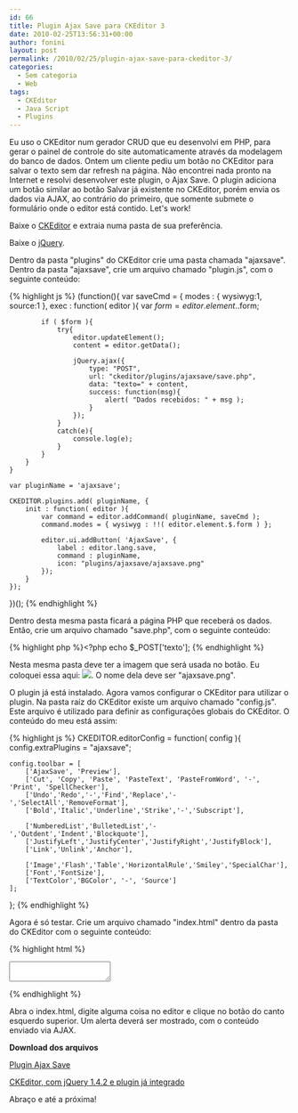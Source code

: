```yaml
---
id: 66
title: Plugin Ajax Save para CKEditor 3
date: 2010-02-25T13:56:31+00:00
author: fonini
layout: post
permalink: /2010/02/25/plugin-ajax-save-para-ckeditor-3/
categories:
  - Sem categoria
  - Web
tags:
  - CKEditor
  - Java Script
  - Plugins
---
```

Eu uso o CKEditor num gerador CRUD que eu desenvolvi em PHP, para gerar o painel de controle do site automaticamente através da modelagem do banco de dados. Ontem um cliente pediu um botão no CKEditor para salvar o texto sem dar refresh na página. Não encontrei nada pronto na Internet e resolvi desenvolver este plugin, o Ajax Save. O plugin adiciona um botão similar ao botão Salvar já existente no CKEditor, porém envia os dados via AJAX, ao contrário do primeiro, que somente submete o formulário onde o editor está contido. Let's work!

Baixe o <a href="http://ckeditor.com/download" rel="externo">CKEditor</a> e extraia numa pasta de sua preferência.
  
Baixe o <a href="http://jquery.com" rel="externo">jQuery</a>.

Dentro da pasta "plugins" do CKEditor crie uma pasta chamada "ajaxsave". Dentro da pasta "ajaxsave", crie um arquivo chamado "plugin.js", com o seguinte conteúdo: 

{% highlight js %}
(function(){
	var saveCmd = {
		modes : { wysiwyg:1, source:1 },
		exec : function( editor ){
			var $form = editor.element.$.form;

			if ( $form ){
				try{
					editor.updateElement();
					content = editor.getData();

					jQuery.ajax({
						type: "POST",
						url: "ckeditor/plugins/ajaxsave/save.php",
						data: "texto=" + content,
						success: function(msg){
							alert( "Dados recebidos: " + msg );
						}
					});
				}
				catch(e){
					console.log(e);
				}
			}
		}
	}

	var pluginName = 'ajaxsave';

	CKEDITOR.plugins.add( pluginName, {
		init : function( editor ){
			var command = editor.addCommand( pluginName, saveCmd );
			command.modes = { wysiwyg : !!( editor.element.$.form ) };

			editor.ui.addButton( 'AjaxSave', {
				label : editor.lang.save,
				command : pluginName,
				icon: "plugins/ajaxsave/ajaxsave.png"
			});
		}
	});
})();
{% endhighlight %}

Dentro desta mesma pasta ficará a página PHP que receberá os dados. Então, crie um arquivo chamado "save.php", com o seguinte conteúdo: 

{% highlight php %}<?php
echo $_POST['texto'];
{% endhighlight %}

Nesta mesma pasta deve ter a imagem que será usada no botão. Eu coloquei essa aqui: ![](/blog/wp-content/imagens/ajaxsave.png). O nome dela deve ser "ajaxsave.png".

O plugin já está instalado. Agora vamos configurar o CKEditor para utilizar o plugin. Na pasta raíz do CKEditor existe um arquivo chamado "config.js". Este arquivo é utilizado para definir as configurações globais do CKEditor. O conteúdo do meu está assim:

{% highlight js %}
CKEDITOR.editorConfig = function( config ){
	config.extraPlugins = "ajaxsave";

	config.toolbar = [
		['AjaxSave', 'Preview'],
		['Cut', 'Copy', 'Paste', 'PasteText', 'PasteFromWord', '-', 'Print', 'SpellChecker'],
		['Undo','Redo','-','Find','Replace','-','SelectAll','RemoveFormat'],
		['Bold','Italic','Underline','Strike','-','Subscript'],

		['NumberedList','BulletedList','-','Outdent','Indent','Blockquote'],
		['JustifyLeft','JustifyCenter','JustifyRight','JustifyBlock'],
		['Link','Unlink','Anchor'],

		['Image','Flash','Table','HorizontalRule','Smiley','SpecialChar'],
		['Font','FontSize'],
		['TextColor','BGColor', '-', 'Source']
	];
};
{% endhighlight %}

Agora é só testar. Crie um arquivo chamado "index.html" dentro da pasta do CKEditor com o seguinte conteúdo: 

{% highlight html %}
<body>
<head>
	<script type="text/javascript" src="ckeditor/ckeditor.js"></script>
	<script type="text/javascript" src="jquery-1.4.2.min.js"></script>
</head>
<body>
	<form method="post">  
		<textarea name="editor"></textarea>
		<script type="text/javascript">
			CKEDITOR.replace('editor');
		</script>
	</form>
</body>
</html>
{% endhighlight %}

Abra o index.html, digite alguma coisa no editor e clique no botão do canto esquerdo superior. Um alerta deverá ser mostrado, com o conteúdo enviado via AJAX.

**Download dos arquivos**

[Plugin Ajax Save](http://www.fonini.net/labs/AjaxSave.plugin.zip)

[CKEditor, com jQuery 1.4.2 e plugin já integrado](http://www.fonini.net/labs/ckeditor.zip)

Abraço e até a próxima!